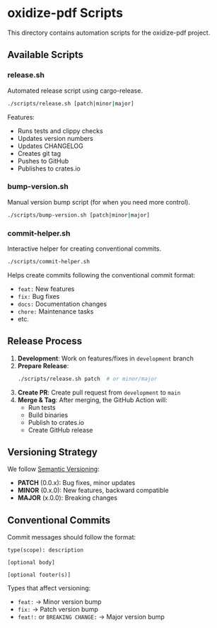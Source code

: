 # oxidize-pdf Scripts

This directory contains automation scripts for the oxidize-pdf project.

## Available Scripts

### release.sh
Automated release script using cargo-release.

```bash
./scripts/release.sh [patch|minor|major]
```

Features:
- Runs tests and clippy checks
- Updates version numbers
- Updates CHANGELOG
- Creates git tag
- Pushes to GitHub
- Publishes to crates.io

### bump-version.sh
Manual version bump script (for when you need more control).

```bash
./scripts/bump-version.sh [patch|minor|major]
```

### commit-helper.sh
Interactive helper for creating conventional commits.

```bash
./scripts/commit-helper.sh
```

Helps create commits following the conventional commit format:
- `feat:` New features
- `fix:` Bug fixes
- `docs:` Documentation changes
- `chore:` Maintenance tasks
- etc.

## Release Process

1. **Development**: Work on features/fixes in `development` branch
2. **Prepare Release**: 
   ```bash
   ./scripts/release.sh patch  # or minor/major
   ```
3. **Create PR**: Create pull request from `development` to `main`
4. **Merge & Tag**: After merging, the GitHub Action will:
   - Run tests
   - Build binaries
   - Publish to crates.io
   - Create GitHub release

## Versioning Strategy

We follow [Semantic Versioning](https://semver.org/):

- **PATCH** (0.0.x): Bug fixes, minor updates
- **MINOR** (0.x.0): New features, backward compatible
- **MAJOR** (x.0.0): Breaking changes

## Conventional Commits

Commit messages should follow the format:
```
type(scope): description

[optional body]

[optional footer(s)]
```

Types that affect versioning:
- `feat:` → Minor version bump
- `fix:` → Patch version bump
- `feat!:` or `BREAKING CHANGE:` → Major version bump